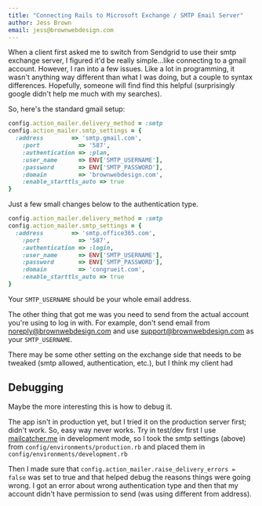 ```yaml
---
title: "Connecting Rails to Microsoft Exchange / SMTP Email Server"
author: Jess Brown
email: jess@brownwebdesign.com
---
```

<p>When a client first asked me to switch from Sendgrid to use their smtp exchange server, I figured it'd be really simple...like connecting to a gmail account.  However, I ran into a few issues.  Like a lot in programming, it wasn't anything way different than what I was doing, but a couple to syntax differences.  Hopefully, someone will find find this helpful (surprisingly google didn't help me much with my searches).</p>

<p>So, here's the standard gmail setup:</p>

```ruby
config.action_mailer.delivery_method = :smtp
config.action_mailer.smtp_settings = {
  :address        => 'smtp.gmail.com',
    :port           => '587',
    :authentication => :plan,
    :user_name      => ENV['SMTP_USERNAME'],
    :password       => ENV['SMTP_PASSWORD'],
    :domain         => 'brownwebdesign.com',
    :enable_starttls_auto => true
}
```

<p>Just a few small changes below to the authentication type.</p>

```ruby
config.action_mailer.delivery_method = :smtp
config.action_mailer.smtp_settings = {
  :address        => 'smtp.office365.com',
    :port           => '587',
    :authentication => :login,
    :user_name      => ENV['SMTP_USERNAME'],
    :password       => ENV['SMTP_PASSWORD'],
    :domain         => 'congrueit.com',
    :enable_starttls_auto => true
}
```

Your `SMTP_USERNAME` should be your whole email address.

The other thing that got me was you need to send from the actual account
you're using to log in with.  For example, don't send email from
noreply@brownwebdesign.com and use support@brownwebdesign.com as your
`SMTP_USERNAME`.

<p>There may be some other setting on the exchange side that needs to be tweaked (smtp allowed, authentication, etc.), but I think my client had</p>

<h2>Debugging</h2>

<p>Maybe the more interesting this is how to debug it.  </p>

<p>The app isn&#39;t in production yet, but I tried it on the production server first; didn&#39;t work.  So, easy way never works.  Try in test/dev first I use <a href="http://mailcatcher.me">mailcatcher.me</a> in development mode, so I took the smtp settings (above) from <code>config/environments/production.rb</code> and placed them in <code>config/environments/development.rb</code></p>

<p>Then I made sure that <code>config.action_mailer.raise_delivery_errors = false</code> was set to true and that helped debug the reasons things were going wrong.  I got an error about wrong authentication type and then that my account didn&#39;t have permission to send (was using different from address).</p>
